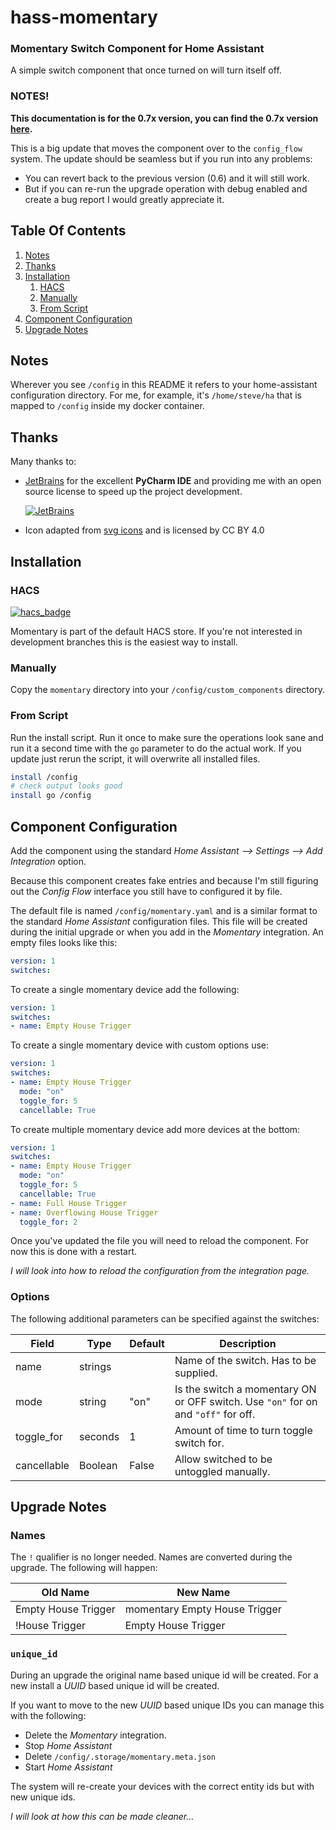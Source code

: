 # hass-momentary

### Momentary Switch Component for Home Assistant
A simple switch component that once turned on will turn itself off.

### NOTES!
**This documentation is for the 0.7x version, you can find the
0.7x version [here](https://github.com/twrecked/hass-momentary/blob/version-0.6.x/README.md).**

This is a big update that moves the component over to the `config_flow`
system. The update should be seamless but if you run into any problems:

- You can revert back to the previous version (0.6) and it will still work.
- But if you can re-run the upgrade operation with debug enabled and create a
  bug report I would greatly appreciate it.


## Table Of Contents

1. [Notes](#Notes)
1. [Thanks](#Thanks)
1. [Installation](#Installation)
   1. [HACS](#HACS)
   1. [Manually](#Manually)
   1. [From Script](#From-Script)
1. [Component Configuration](#Component-Configuration)
2. [Upgrade Notes](#Upgrade-notes)


## Notes

Wherever you see `/config` in this README it refers to your home-assistant
configuration directory. For me, for example, it's `/home/steve/ha` that is
mapped to `/config` inside my docker container.


## Thanks

Many thanks to:
* [JetBrains](https://www.jetbrains.com/?from=hass-aarlo) for the excellent
  **PyCharm IDE** and providing me with an open source license to speed up the
  project development.
 
  [![JetBrains](/images/jetbrains.svg)](https://www.jetbrains.com/?from=hass-aarlo)

* Icon adapted from <a href="https://www.onlinewebfonts.com/icon">svg icons</a>
  and is licensed by CC BY 4.0


## Installation

### HACS
[![hacs_badge](https://img.shields.io/badge/HACS-Default-orange.svg?style=for-the-badge)](https://github.com/hacs/integration)

Momentary is part of the default HACS store. If you're not interested in
development branches this is the easiest way to install.

### Manually
Copy the `momentary` directory into your `/config/custom_components` directory.

### From Script
Run the install script. Run it once to make sure the operations look sane and
run it a second time with the `go` parameter to do the actual work. If you
update just rerun the script, it will overwrite all installed files.

```sh
install /config
# check output looks good
install go /config
```


## Component Configuration
Add the component using the standard _Home Assistant --> Settings --> Add
Integration_ option.

Because this component creates fake entries and because I'm still figuring out
the _Config Flow_ interface you still have to configured it by file.

The default file is named `/config/momentary.yaml` and is a similar format to
the standard _Home Assistant_ configuration files. This file will be created
during the initial upgrade or when you add in the _Momentary_ integration. An
empty files looks like this:


```yaml
version: 1
switches:
```

To create a single momentary device add the following:

```yaml
version: 1
switches:
- name: Empty House Trigger
```

To create a single momentary device with custom options use:

```yaml
version: 1
switches:
- name: Empty House Trigger
  mode: "on"
  toggle_for: 5
  cancellable: True
```

To create multiple momentary device add more devices at the bottom:

```yaml
version: 1
switches:
- name: Empty House Trigger
  mode: "on"
  toggle_for: 5
  cancellable: True
- name: Full House Trigger
- name: Overflowing House Trigger
  toggle_for: 2
```

Once you've updated the file you will need to reload the component. For now
this is done with a restart.

_I will look into how to reload the configuration from the integration page._


### Options

The following additional parameters can be specified against the switches:

| Field                   | Type       | Default            | Description                                                                        |
| ----------------------- | ---------- | ------------------ | -------------------------------------------------------------------------------    |
| name                    | strings    |                    | Name of the switch. Has to be supplied.                                            |
| mode                    | string     | "on"               | Is the switch a momentary ON or OFF switch. Use `"on"` for on and `"off"` for off. |
| toggle_for              | seconds    | 1                  | Amount of time to turn toggle switch for.                                          |
| cancellable             | Boolean    | False              | Allow switched to be untoggled manually.                                           |



## Upgrade Notes

### Names

The `!` qualifier is no longer needed. Names are converted during the upgrade.
The following will happen:

| Old Name            | New Name                      |
| ------------------- | ----------------------------- |
| Empty House Trigger | momentary Empty House Trigger |
| !House Trigger      | Empty House Trigger           |

### `unique_id`

During an upgrade the original name based unique id will be created. For a new
install a _UUID_ based unique id will be created.

If you want to move to the new _UUID_ based unique IDs you can manage this
with the following:

- Delete the _Momentary_ integration.
- Stop _Home Assistant_
- Delete `/config/.storage/momentary.meta.json`
- Start _Home Assistant_

The system will re-create your devices with the correct entity ids but with
new unique ids.

_I will look at how this can be made cleaner..._

